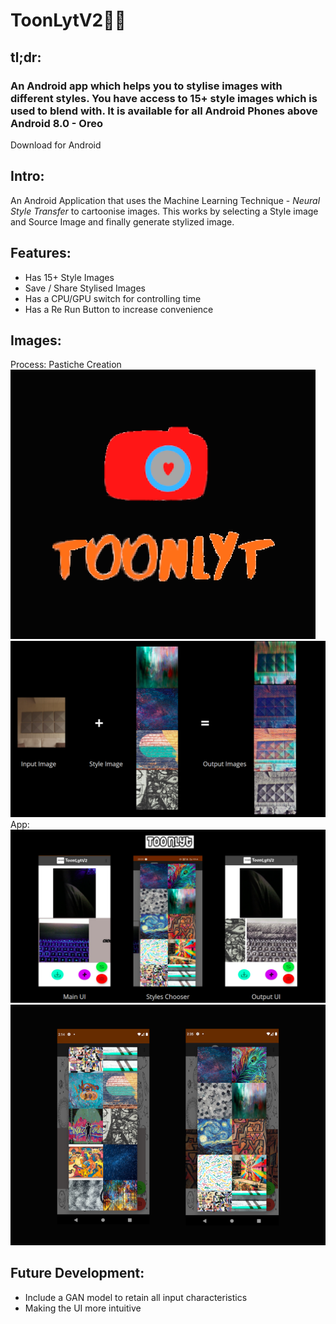 # ToonLytV2🎨📸
## tl;dr:
### An Android app which helps you to stylise images with different styles. You have access to 15+ style images which is used to blend with. It is available for all **Android Phones above Android 8.0 - Oreo**
Download for Android

## Intro:
An Android Application that uses the Machine Learning Technique - *Neural Style Transfer* to cartoonise images. This works by selecting a Style image and Source Image and finally 
generate stylized image.

## Features:
- Has 15+ Style Images
- Save / Share Stylised Images
- Has a CPU/GPU switch for controlling time
- Has a Re Run Button to increase convenience 

## Images:

Process: Pastiche Creation
![Logo](/Images/Logo.png)
![Input -> Output](/Images/Process.png)
App:
![Main UI](/Images/App.png)
![Styles](/Images/App1.png)


## Future Development:
- Include a GAN model to retain all input characteristics
- Making the UI more intuitive

